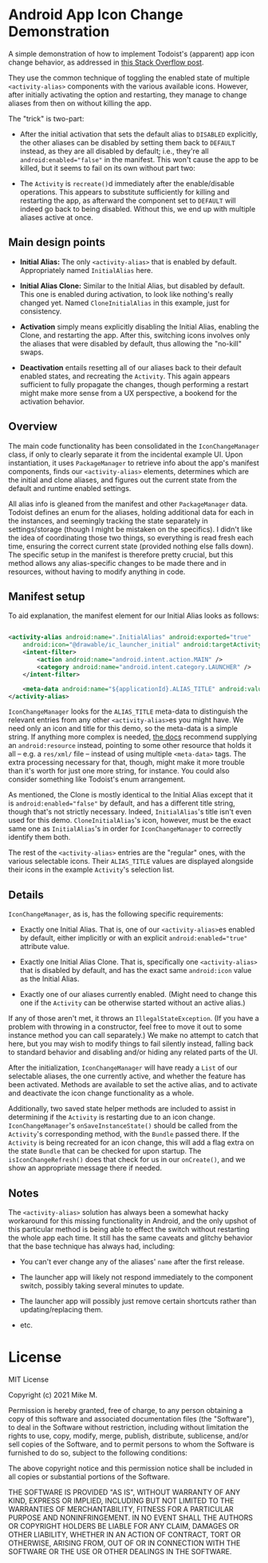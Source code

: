 # Android App Icon Change Demonstration

A simple demonstration of how to implement Todoist's (apparent) app icon change behavior, as
addressed in [this Stack Overflow post](https://stackoverflow.com/q/68576022).

They use the common technique of toggling the enabled state of multiple `<activity-alias>`
components with the various available icons. However, after initially activating the option and
restarting, they manage to change aliases from then on without killing the app.

The "trick" is two-part:

+ After the initial activation that sets the default alias to `DISABLED` explicitly, the other
  aliases can be disabled by setting them back to `DEFAULT` instead, as they are all disabled by
  default; i.e., they're all `android:enabled="false"` in the manifest. This won't cause the app to
  be killed, but it seems to fail on its own without part two:

+ The `Activity` is `recreate()`d immediately after the enable/disable operations. This appears to
  substitute sufficiently for killing and restarting the app, as afterward the component set to
  `DEFAULT` will indeed go back to being disabled. Without this, we end up with multiple aliases
  active at once.

## Main design points

+ <b>Initial Alias:</b> The only `<activity-alias>` that is enabled by default. Appropriately named
  `InitialAlias` here.

+ <b>Initial Alias Clone:</b> Similar to the Initial Alias, but disabled by default. This one is
  enabled during activation, to look like nothing's really changed yet. Named `CloneInitialAlias` in
  this example, just for consistency.

+ <b>Activation</b> simply means explicitly disabling the Initial Alias, enabling the Clone, and
  restarting the app. After this, switching icons involves only the aliases that were disabled by
  default, thus allowing the "no-kill" swaps.

+ <b>Deactivation</b> entails resetting all of our aliases back to their default enabled states, and
  recreating the `Activity`. This again appears sufficient to fully propagate the changes, though
  performing a restart might make more sense from a UX perspective, a bookend for the activation
  behavior.

## Overview

The main code functionality has been consolidated in the `IconChangeManager` class, if only to
clearly separate it from the incidental example UI. Upon instantiation, it uses `PackageManager` to
retrieve info about the app's manifest components, finds our `<activity-alias>` elements, determines
which are the initial and clone aliases, and figures out the current state from the default and
runtime enabled settings.

All alias info is gleaned from the manifest and other `PackageManager` data. Todoist defines an enum
for the aliases, holding additional data for each in the instances, and seemingly tracking the state
separately in settings/storage (though I might be mistaken on the specifics). I didn't like the idea
of coordinating those two things, so everything is read fresh each time, ensuring the correct
current state (provided nothing else falls down). The specific setup in the manifest is therefore
pretty crucial, but this method allows any alias-specific changes to be made there and in resources,
without having to modify anything in code.

## Manifest setup

To aid explanation, the manifest element for our Initial Alias looks as follows:

```xml

<activity-alias android:name=".InitialAlias" android:exported="true"
    android:icon="@drawable/ic_launcher_initial" android:targetActivity=".MainActivity">
    <intent-filter>
        <action android:name="android.intent.action.MAIN" />
        <category android:name="android.intent.category.LAUNCHER" />
    </intent-filter>

    <meta-data android:name="${applicationId}.ALIAS_TITLE" android:value="@string/initial_alias" />
</activity-alias>
```

`IconChangeManager` looks for the `ALIAS_TITLE` meta-data to distinguish the relevant entries from
any other `<activity-alias>`es you might have. We need only an icon and title for this demo, so the
meta-data is a simple string. If anything more complex is needed,
[the docs](https://developer.android.com/guide/topics/manifest/meta-data-element) recommend
supplying an `android:resource` instead, pointing to some other resource that holds it all – e.g. a
`res/xml/` file – instead of using multiple `<meta-data>` tags. The extra processing necessary for
that, though, might make it more trouble than it's worth for just one more string, for instance. You
could also consider something like Todoist's enum arrangement.

As mentioned, the Clone is mostly identical to the Initial Alias except that it is
`android:enabled="false"` by default, and has a different title string, though that's not strictly
necessary. Indeed, `InitialAlias`'s title isn't even used for this demo. `CloneInitialAlias`'s icon,
however, must be the exact same one as `InitialAlias`'s in order for `IconChangeManager` to
correctly identify them both.

The rest of the `<activity-alias>` entries are the "regular" ones, with the various selectable
icons. Their `ALIAS_TITLE` values are displayed alongside their icons in the example `Activity`'s
selection list.

## Details

`IconChangeManager`, as is, has the following specific requirements:

+ Exactly one Initial Alias. That is, one of our `<activity-alias>`es enabled by default, either
  implicitly or with an explicit `android:enabled="true"` attribute value.

+ Exactly one Initial Alias Clone. That is, specifically one `<activity-alias>` that is disabled by
  default, and has the exact same `android:icon` value as the Initial Alias.

+ Exactly one of our aliases currently enabled. (Might need to change this one if the `Activity`
  can be otherwise started without an active alias.)

If any of those aren't met, it throws an `IllegalStateException`. (If you have a problem with
throwing in a constructor, feel free to move it out to some instance method you can call
separately.) We make no attempt to catch that here, but you may wish to modify things to fail
silently instead, falling back to standard behavior and disabling and/or hiding any related parts of
the UI.

After the initialization, `IconChangeManager` will have ready a `List` of our selectable aliases,
the one currently active, and whether the feature has been activated. Methods are available to set
the active alias, and to activate and deactivate the icon change functionality as a whole.

Additionally, two saved state helper methods are included to assist in determining if the
`Activity` is restarting due to an icon change. `IconChangeManager`'s `onSaveInstanceState()`
should be called from the `Activity`'s corresponding method, with the `Bundle` passed there. If the
`Activity` is being recreated for an icon change, this will add a flag extra on the state `Bundle`
that can be checked for upon startup. The `isIconChangeRefresh()` does that check for us in our
`onCreate()`, and we show an appropriate message there if needed.

## Notes

The `<activity-alias>` solution has always been a somewhat hacky workaround for this missing
functionality in Android, and the only upshot of this particular method is being able to effect the
switch without restarting the whole app each time. It still has the same caveats and glitchy
behavior that the base technique has always had, including:

+ You can't ever change any of the aliases' `name` after the first release.

+ The launcher app will likely not respond immediately to the component switch, possibly taking
  several minutes to update.

+ The launcher app will possibly just remove certain shortcuts rather than updating/replacing them.

+ etc.

# License

MIT License

Copyright (c) 2021 Mike M.

Permission is hereby granted, free of charge, to any person obtaining a copy of this software and
associated documentation files (the "Software"), to deal in the Software without restriction,
including without limitation the rights to use, copy, modify, merge, publish, distribute,
sublicense, and/or sell copies of the Software, and to permit persons to whom the Software is
furnished to do so, subject to the following conditions:

The above copyright notice and this permission notice shall be included in all copies or substantial
portions of the Software.

THE SOFTWARE IS PROVIDED "AS IS", WITHOUT WARRANTY OF ANY KIND, EXPRESS OR IMPLIED, INCLUDING BUT
NOT LIMITED TO THE WARRANTIES OF MERCHANTABILITY, FITNESS FOR A PARTICULAR PURPOSE AND
NONINFRINGEMENT. IN NO EVENT SHALL THE AUTHORS OR COPYRIGHT HOLDERS BE LIABLE FOR ANY CLAIM, DAMAGES
OR OTHER LIABILITY, WHETHER IN AN ACTION OF CONTRACT, TORT OR OTHERWISE, ARISING FROM, OUT OF OR IN
CONNECTION WITH THE SOFTWARE OR THE USE OR OTHER DEALINGS IN THE SOFTWARE.